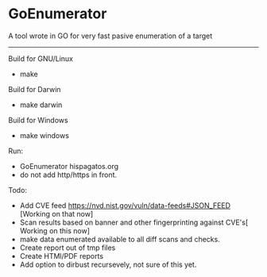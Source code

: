 # GoEnumerator
A tool wrote in GO for very fast pasive enumeration of a target

---
Build for GNU/Linux  
- make

Build for Darwin
- make darwin

Build for Windows
- make windows

Run:  
- GoEnumerator hispagatos.org
- do not add http/https in front.


Todo:
- Add CVE feed https://nvd.nist.gov/vuln/data-feeds#JSON_FEED [Working on that now]
- Scan results based on banner and other fingerprinting against CVE's[ Working on this now]
- make data enumerated available to all diff scans and checks.
- Create report out of tmp files
- Create HTMl/PDF reports
- Add option to dirbust recursevely, not sure of this yet.
